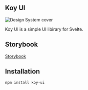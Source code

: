 ## Koy UI

![Design System cover](https://i.gyazo.com/babc5a2a332d3c0a4263d8e4b52e343b.jpeg)

Koy UI is a simple UI libirary for Svelte.

## Storybook

[Storybook](https://koy-ui.vercel.app/)

## Installation

```bash
npm install koy-ui
```

